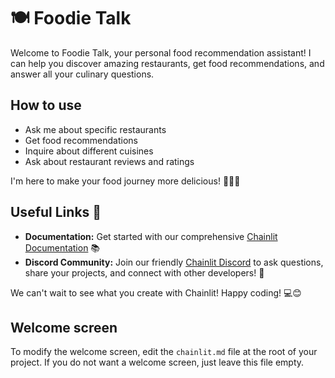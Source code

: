# 🍽️ Foodie Talk

Welcome to Foodie Talk, your personal food recommendation assistant! I can help you discover amazing restaurants, get food recommendations, and answer all your culinary questions.

## How to use
- Ask me about specific restaurants
- Get food recommendations
- Inquire about different cuisines
- Ask about restaurant reviews and ratings

I'm here to make your food journey more delicious! 🍕🍜🍣

## Useful Links 🔗

- **Documentation:** Get started with our comprehensive [Chainlit Documentation](https://docs.chainlit.io) 📚
- **Discord Community:** Join our friendly [Chainlit Discord](https://discord.gg/k73SQ3FyUh) to ask questions, share your projects, and connect with other developers! 💬

We can't wait to see what you create with Chainlit! Happy coding! 💻😊

## Welcome screen

To modify the welcome screen, edit the `chainlit.md` file at the root of your project. If you do not want a welcome screen, just leave this file empty.
